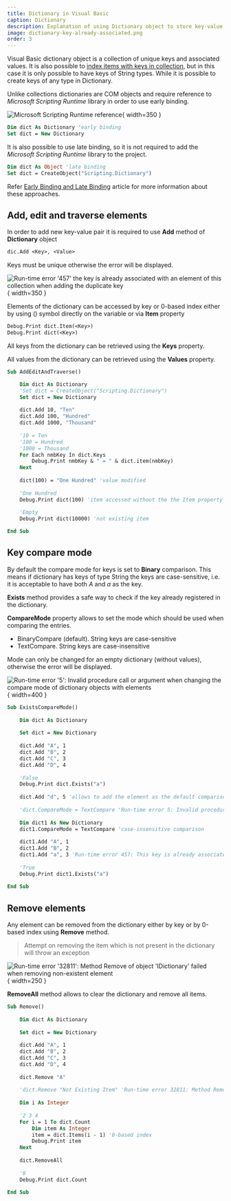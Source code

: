```yaml
---
title: Dictionary in Visual Basic
caption: Dictionary
description: Explanation of using Dictionary object to store key-value pairs in Visual Basic
image: dictionary-key-already-associated.png
order: 3
---
```

Visual Basic dictionary object is a collection of unique keys and associated values. It is also possible to
[index items with keys in collection](/docs/codestack/visual-basic/data-sets/collection#indexing-items-by-keys), but in this case it is only possible to have keys of String types. While it is possible to create keys of any type in Dictionary.

Unlike collections dictionaries are COM objects and require reference to *Microsoft Scripting Runtime* library in order to use early binding.

![Microsoft Scripting Runtime reference](microsoft-scripting-runtime-library.png){ width=350 }

~~~ vb
Dim dict As Dictionary 'early binding
Set dict = New Dictionary
~~~

It is also possible to use late binding, so it is not required to add the *Microsoft Scripting Runtime* library to the project.

~~~ vb
Dim dict As Object 'late binding
Set dict = CreateObject("Scripting.Dictionary")
~~~

Refer [Early Binding and Late Binding](/docs/codestack/visual-basic/variables/declaration#early-binding-and-late-binding) article for more information about these approaches.

## Add, edit and traverse elements

In order to add new key-value pair it is required to use **Add** method of **Dictionary** object

~~~ vb
dic.Add <Key>, <Value>
~~~

Keys must be unique otherwise the error will be displayed.

![Run-time error '457' the key is already associated with an element of this collection when adding the duplicate key](dictionary-key-already-associated.png){ width=350 }

Elements of the dictionary can be accessed by key or 0-based index either by using () symbol directly on the variable or via **Item** property

~~~ vb
Debug.Print dict.Item(<Key>)
Debug.Print dict(<Key>)
~~~

All keys from the dictionary can be retrieved using the **Keys** property.

All values from the dictionary can be retrieved using the **Values** property.

~~~ vb
Sub AddEditAndTraverse()

    Dim dict As Dictionary
    'Set dict = CreateObject("Scripting.Dictionary")
    Set dict = New Dictionary
    
    dict.Add 10, "Ten"
    dict.Add 100, "Hundred"
    dict.Add 1000, "Thousand"
    
    '10 = Ten
    '100 = Hundred
    '1000 = Thousand
    For Each nmbKey In dict.Keys
        Debug.Print nmbKey & " = " & dict.item(nmbKey)
    Next
    
    dict(100) = "One Hundred" 'value modified
    
    'One Hundred
    Debug.Print dict(100) 'item accessed without the the Item property
    
    'Empty
    Debug.Print dict(10000) 'not existing item

End Sub
~~~



## Key compare mode

By default the compare mode for keys is set to **Binary** comparison. This means if dictionary has keys of type String the keys are case-sensitive, i.e. it is acceptable to have both *A* and *a* as the key.

**Exists** method provides a safe way to check if the key already registered in the dictionary.

**CompareMode** property allows to set the mode which should be used when comparing the entries.

* BinaryCompare (default). String keys are case-sensitive
* TextCompare. String keys are case-insensitive

Mode can only be changed for an empty dictionary (without values), otherwise the error will be displayed.

![Run-time error '5': Invalid procedure call or argument when changing the compare mode of dictionary objects with elements](change-compare-mode-invalid-procedure.png){ width=400 }

~~~ vb
Sub ExistsCompareMode()
    
    Dim dict As Dictionary
    
    Set dict = New Dictionary
    
    dict.Add "A", 1
    dict.Add "B", 2
    dict.Add "C", 3
    dict.Add "D", 4
    
    'False
    Debug.Print dict.Exists("a")
    
    dict.Add "d", 5 'allows to add the element as the default comparison is binary
    
    'dict.CompareMode = TextCompare 'Run-time error 5: Invalid procedure call or argument
    
    Dim dict1 As New Dictionary
    dict1.CompareMode = TextCompare 'case-insensitive comparison
    
    dict1.Add "A", 1
    dict1.Add "B", 2
    dict1.Add "a", 3 'Run-time error 457: This key is already associated with an element of this collection
    
    'True
    Debug.Print dict1.Exists("a")
    
End Sub
~~~



## Remove elements

Any element can be removed from the dictionary either by key or by 0-based index using **Remove** method.

>Attempt on removing the item which is not present in the dictionary will throw an exception

![Run-time error '32811': Method Remove of object 'IDictionary' failed when removing non-existent element](dictionary-remove-object-error.png){ width=250 }

**RemoveAll** method allows to clear the dictionary and remove all items.

~~~ vb
Sub Remove()
    
    Dim dict As Dictionary
    
    Set dict = New Dictionary
    
    dict.Add "A", 1
    dict.Add "B", 2
    dict.Add "C", 3
    dict.Add "D", 4
    
    dict.Remove "A"
    
    'dict.Remove "Not Existing Item" 'Run-time error 32811: Method Remove of object IDictionary failed
    
    Dim i As Integer
    
    '2 3 4
    For i = 1 To dict.Count
        Dim item As Integer
        item = dict.Items(i - 1) '0-based index
        Debug.Print item
    Next
    
    dict.RemoveAll
    
    '0
    Debug.Print dict.Count
    
End Sub
~~~


